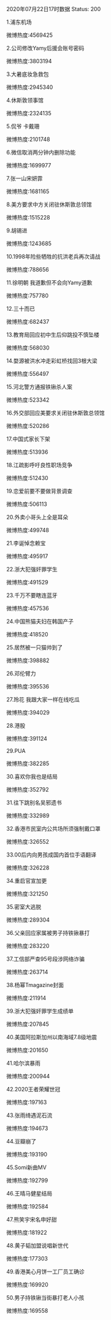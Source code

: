 2020年07月22日17时数据
Status: 200

1.浦东机场

微博热度:4569425

2.公司修改Yamy后援会账号密码

微博热度:3803194

3.大暑底妆急救包

微博热度:2945340

4.休斯敦领事馆

微博热度:2324135

5.侃爷 卡戴珊

微博热度:2101748

6.微信取消两分钟内删除功能

微博热度:1699977

7.张一山宋妍霏

微博热度:1681165

8.美方要求中方关闭驻休斯敦总领馆

微博热度:1515228

9.胡锡进

微博热度:1243685

10.1998年险些牺牲的抗洪老兵再次请战

微博热度:788656

11.徐明朝 我道歉但不会向Yamy道歉

微博热度:757780

12.三十而已

微博热度:682437

13.教育局回应初中生后仰跳投不慎坠楼

微博热度:568030

14.婺源被洪水冲走彩虹桥找回3根大梁

微博热度:556497

15.河北警方通报铁锹杀人案

微博热度:523342

16.外交部回应美要求关闭驻休斯敦总领馆

微博热度:520286

17.中国式家长下架

微博热度:513936

18.江疏影呼吁良性职场竞争

微博热度:512430

19.恋爱前要不要做背景调查

微博热度:506113

20.外卖小哥头上全是耳朵

微博热度:499748

21.李诞悼念赖宝

微博热度:495917

22.浙大犯强奸罪学生

微博热度:491529

23.千万不要瞎连蓝牙

微博热度:457536

24.中国熊猫夫妇在韩国产子

微博热度:418520

25.居然被一只猫帅到了

微博热度:398882

26.邓伦臂力

微博热度:395536

27.玲花 我跟大家一样在线吃瓜

微博热度:394029

28.港股

微博热度:391124

29.PUA

微博热度:382285

30.喜欢你我也是结局

微博热度:352792

31.往下跳别名吴邪遗书

微博热度:332989

32.香港市民室内公共场所须强制戴口罩

微博热度:326552

33.00后内向男孩成国内首位手语翻译

微博热度:326228

34.重启官宣加更

微博热度:321250

35.密室大逃脱

微博热度:289304

36.父亲回应家属被男子持铁锹暴打

微博热度:283220

37.工信部严查95号段涉网络诈骗

微博热度:263714

38.杨幂Tmagazine封面

微博热度:211914

39.浙大犯强奸罪学生成绩单

微博热度:207845

40.美国阿拉斯加州以南海域7.8级地震

微博热度:201650

41.哈尔滨暴雨

微博热度:200944

42.2020王者荣耀世冠

微博热度:197163

43.张雨绮遇泥石流

微博热度:194673

44.豆瓣崩了

微博热度:193190

45.Somi新曲MV

微博热度:192799

46.王晴马健星结局

微博热度:192584

47.熊笑宇宋名申好甜

微博热度:181922

48.黄子韬加盟说唱新世代

微博热度:177303

49.香港美心月饼一工厂员工确诊

微博热度:169920

50.男子持铁锹当街暴打老人小孩

微博热度:169558

